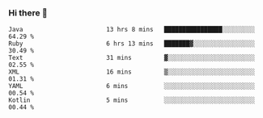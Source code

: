 ### Hi there 👋

<!--START_SECTION:waka-->

```text
Java                       13 hrs 8 mins   ████████████████░░░░░░░░░   64.29 %
Ruby                       6 hrs 13 mins   ███████▓░░░░░░░░░░░░░░░░░   30.49 %
Text                       31 mins         ▓░░░░░░░░░░░░░░░░░░░░░░░░   02.55 %
XML                        16 mins         ▒░░░░░░░░░░░░░░░░░░░░░░░░   01.31 %
YAML                       6 mins          ░░░░░░░░░░░░░░░░░░░░░░░░░   00.54 %
Kotlin                     5 mins          ░░░░░░░░░░░░░░░░░░░░░░░░░   00.44 %
```

<!--END_SECTION:waka-->

<!--
**jerry-shao/jerry-shao** is a ✨ _special_ ✨ repository because its `README.md` (this file) appears on your GitHub profile.

Here are some ideas to get you started:

- 🔭 I’m currently working on ...
- 🌱 I’m currently learning ...
- 👯 I’m looking to collaborate on ...
- 🤔 I’m looking for help with ...
- 💬 Ask me about ...
- 📫 How to reach me: ...
- 😄 Pronouns: ...
- ⚡ Fun fact: ...
-->
